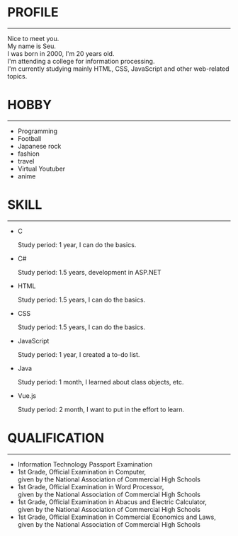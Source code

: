 # PROFILE

___

Nice to meet you.  
My name is Seu.  
I was born in 2000, I'm 20 years old.  
I'm attending a college for information processing.  
I'm currently studying mainly HTML, CSS, JavaScript and other web-related topics.  

# HOBBY

___

* Programming
* Football
* Japanese rock
* fashion
* travel
* Virtual Youtuber
* anime

# SKILL

___

* C

  Study period: 1 year, I can do the basics.
* C#

  Study period: 1.5 years, development in ASP.NET
* HTML

  Study period: 1.5 years, I can do the basics.
* CSS

  Study period: 1.5 years, I can do the basics.
* JavaScript

  Study period: 1 year, I created a to-do list.
* Java

  Study period: 1 month, I learned about class objects, etc.
* Vue.js

  Study period: 2 month, I want to put in the effort to learn.

# QUALIFICATION

___

* Information Technology Passport Examination
* 1st Grade, Official Examination in Computer,   
     given by the National Association of Commercial High Schools
* 1st Grade, Official Examination in Word Processor,   
     given by the National Association of Commercial High Schools
* 1st Grade, Official Examination in Abacus and Electric Calculator,   
     given by the National Association of Commercial High Schools
* 1st Grade, Official Examination in Commercial Economics and Laws,   
     given by the National Association of Commercial High Schools
